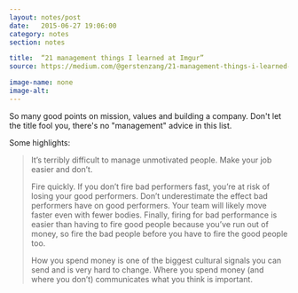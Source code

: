 ```yaml
---
layout: notes/post
date:   2015-06-27 19:06:00
category: notes
section: notes

title:  “21 management things I learned at Imgur”
source: https://medium.com/@gerstenzang/21-management-things-i-learned-at-imgur-7abb72bdf8bf

image-name: none
image-alt:
---
```


So many good points on mission, values and building a company. Don't let the title fool you, there's no "management" advice in this list.

Some highlights:

> It’s terribly difficult to manage unmotivated people. Make your job easier and don’t.  
>  
> Fire quickly. If you don’t fire bad performers fast, you’re at risk of losing your good performers. Don’t underestimate the effect bad performers have on good performers. Your team will likely move faster even with fewer bodies. Finally, firing for bad performance is easier than having to fire good people because you’ve run out of money, so fire the bad people before you have to fire the good people too.  
>  
> How you spend money is one of the biggest cultural signals you can send and is very hard to change. Where you spend money (and where you don’t) communicates what you think is important.